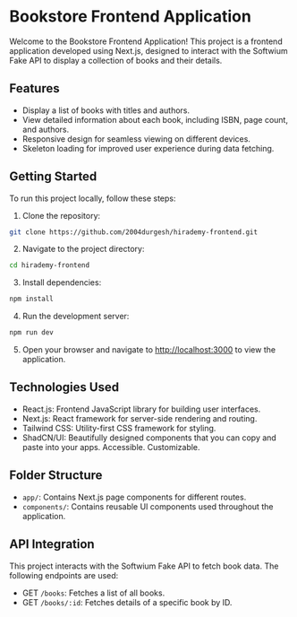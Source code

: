 # Bookstore Frontend Application

Welcome to the Bookstore Frontend Application! This project is a frontend application developed using Next.js, designed to interact with the Softwium Fake API to display a collection of books and their details.

## Features

- Display a list of books with titles and authors.
- View detailed information about each book, including ISBN, page count, and authors.
- Responsive design for seamless viewing on different devices.
- Skeleton loading for improved user experience during data fetching.

## Getting Started

To run this project locally, follow these steps:

1. Clone the repository:

```bash
git clone https://github.com/2004durgesh/hirademy-frontend.git
```

2. Navigate to the project directory:

```bash
cd hirademy-frontend
```

3. Install dependencies:

```bash
npm install
```

4. Run the development server:

```bash
npm run dev
```

5. Open your browser and navigate to [http://localhost:3000](http://localhost:3000) to view the application.

## Technologies Used

- React.js: Frontend JavaScript library for building user interfaces.
- Next.js: React framework for server-side rendering and routing.
- Tailwind CSS: Utility-first CSS framework for styling.
- ShadCN/UI: Beautifully designed components that you can copy and paste into your apps. Accessible. Customizable.

## Folder Structure

- `app/`: Contains Next.js page components for different routes.
- `components/`: Contains reusable UI components used throughout the application.

## API Integration

This project interacts with the Softwium Fake API to fetch book data. The following endpoints are used:

- GET `/books`: Fetches a list of all books.
- GET `/books/:id`: Fetches details of a specific book by ID.
